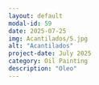 ```yaml
---
layout: default
modal-id: 59
date: 2025-07-25
img: Acantilados/5.jpg
alt: "Acantilados"
project-date: July 2025
category: Oil Painting
description: "Oleo"
---
```

